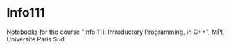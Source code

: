 # Info111
Notebooks for the course "Info 111: Introductory Programming, in C++",  MPI, Université Paris Sud
